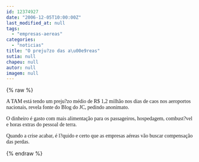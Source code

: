 ```yaml
---
id: 12374927
date: "2006-12-05T10:00:00Z"
last_modified_at: null
tags:
  - "empresas-aereas"
categories:
  - "noticias"
title: "O preju?zo das a\u00e9reas"
sutia: null
chapeu: null
autor: null
imagem: null
---
```

{% raw %}
<p><P><FONT face=Verdana>A TAM está tendo um preju?zo médio de R$ 1,2 milhão nos dias de caos nos aeroportos nacionais, revela fonte do Blog do JC, pedindo anonimato. </FONT></P></p>
<p><P><FONT face=Verdana>O dinheiro é gasto com mais alimentação para os passageiros, hospedagem, combust?vel e horas extras do pessoal de terra. </FONT></P></p>
<p><P><FONT face=Verdana>Quando a crise acabar, é l?quido e certo que as empresas aéreas vão buscar compensação das perdas.<BR></P></FONT> </p>
{% endraw %}